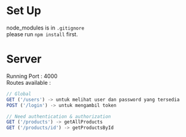 # Set Up
node_modules is in `.gitignore`<br>
please run `npm install` first.<br>

# Server
Running Port : 4000<br>
Routes available :<br>
```js
// Global
GET ('/users') -> untuk melihat user dan password yang tersedia
POST ('/login') -> untuk mengambil token

// Need authentication & authorization
GET ('/products') -> getAllProducts
GET ('/products/id') -> getProductsById
```